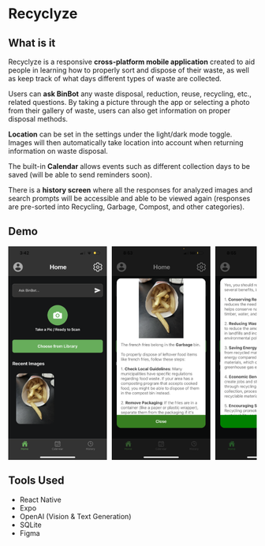 # Recyclyze

## What is it
Recyclyze is a responsive **cross-platform mobile application** created to aid people in learning how to properly sort and dispose of their waste, as well as keep track of what days different types of waste are collected.

Users can **ask BinBot** any waste disposal, reduction, reuse, recycling, etc., related questions. By taking a picture through the app or selecting a photo from their gallery of waste, users can also get information on proper disposal methods.

**Location** can be set in the settings under the light/dark mode toggle. Images will then automatically take location into account when returning information on waste disposal.

The built-in **Calendar** allows events such as different collection days to be saved (will be able to send reminders soon).

There is a **history screen** where all the responses for analyzed images and search prompts will be accessible and able to be viewed again (responses are pre-sorted into Recycling, Garbage, Compost, and other categories).

## Demo

<div style="display: flex; flex-wrap: nowrap; overflow-x: auto;"> 
  <img src="Demo/IMG_9440.png" width="200" style="margin-right: 10px;">
  <img src="Demo/IMG_9421.png" width="200" style="margin-right: 10px;">
  <img src="Demo/IMG_9422.png" width="200" style="margin-right: 10px;">
  <img src="Demo/IMG_9423.png" width="200" style="margin-right: 10px;">
  <img src="Demo/IMG_9424.png" width="200" style="margin-right: 10px;">
  <img src="Demo/IMG_9426.png" width="200" style="margin-right: 10px;">
  <img src="Demo/IMG_9427.png" width="200" style="margin-right: 10px;">
  <img src="Demo/IMG_9428.png" width="200" style="margin-right: 10px;">
</div>

## Tools Used
- React Native
- Expo
- OpenAI (Vision & Text Generation)
- SQLite
- Figma
